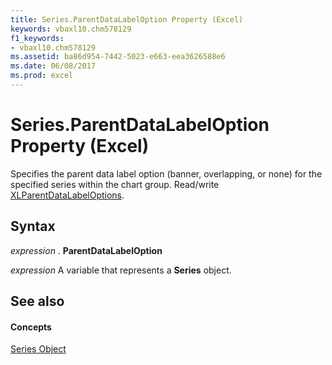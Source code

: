 ```yaml
---
title: Series.ParentDataLabelOption Property (Excel)
keywords: vbaxl10.chm578129
f1_keywords:
- vbaxl10.chm578129
ms.assetid: ba86d954-7442-5023-e663-eea3626588e6
ms.date: 06/08/2017
ms.prod: excel
---
```



# Series.ParentDataLabelOption Property (Excel)

Specifies the parent data label option (banner, overlapping, or none) for the specified series within the chart group. Read/write [XLParentDataLabelOptions](xlparentdatalabeloptions-enumeration-excel.md).


## Syntax

 _expression_ . **ParentDataLabelOption**

 _expression_ A variable that represents a **Series** object.


## See also


#### Concepts


[Series Object](series-object-excel.md)

